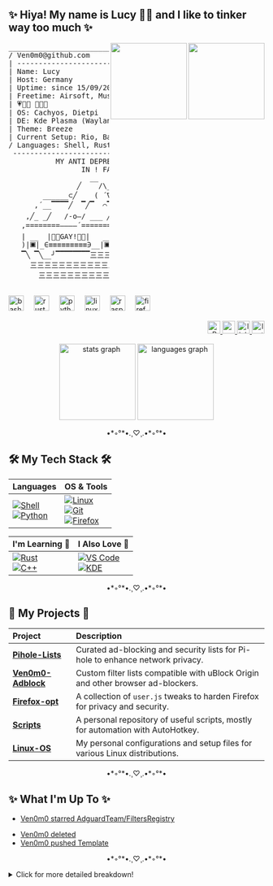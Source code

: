 <h2 align="left">✨ Hiya! My name is Lucy 🏳️‍⚧️ and I like to tinker way too much ✨</h2>

<div align="right">
 <img align="right" height="150" src="https://media1.tenor.com/m/V9oayDDz59IAAAAC/jinx-jinx-arcane.gif"  />
 <img align="right" height="150" src="https://media1.tenor.com/m/Fdk1ZDpipXIAAAAd/guilty-gear-bridget.gif"  />
</div>

<pre>
_______________________________________________________
/ Ven0m0@github.com                                     \
| -----------------------                               |
| Name: Lucy                                            |
| Host: Germany                                         |
| Uptime: since 15/09/2005                              |
| Freetime: Airsoft, Music, Gaming, Tinkering           |
| 💗💜💙 🩵🩷🤍                                         |
| OS: Cachyos, Dietpi                                   |
| DE: Kde Plasma (Wayland)                              |
| Theme: Breeze                                         |
| Current Setup: Rio, Bash, Fish, Firefox, Lapce        |
/ Languages: Shell, Rust, Python                        /
 -------------------------------------------------------
           MY ANTI DEPRESSANTS JUST KICKED
                 IN ! FANTASTIC !
                   __      _______ ______
                ╱    /\__/\       //     ╲╲
        ______⊂╱    ( ´∇`  )     // ⊃     ||╲ フ _.._
      ,´__▔▔▔▔╱  ▔╱▔  ⌒▔▔▔▔╱▔▔▔▔ 🡖▔ ▔▔▔▔▔🡖 ▔▔▔▔ |
    ,╱_ _╱   /-o—/ ___ ╱▔▔╱ ___/\  |     ▔ | /\__|
   ,========————´=============/⌒ ╲=/=======||🡖 ||
   | __  |🏳️‍🌈GAY!🏳️‍🌈|   __ "    |⌒| |/    ___/|  )╯
   )|🞕|_∈≡≡≡≡≡≡≡≡≡∋__|🞕|"  __|| ╯ ╯__ -‒‒‒‒‒┘  ╯
   ▔╲ ▔╲__╯▔▔▔▔▔▔▔▔三三三▔╲  ╲__╯ ▔▔     三三三三╯
     三三三三三三三三三三三三三三三三三三三三三三三三三三三三
       三三三三三三三三三三三三三三三三三三三三三三三三三三三三
</pre>

<br clear="both">

<div align="left">
  <img src="https://cdn.jsdelivr.net/gh/devicons/devicon/icons/bash/bash-original.svg" height="30" alt="bash logo"  />
  <img width="12" />
  <img src="https://cdn.jsdelivr.net/gh/devicons/devicon/icons/rust/rust-plain.svg" height="30" alt="rust logo"  />
  <img width="12" />
  <img src="https://cdn.jsdelivr.net/gh/devicons/devicon/icons/python/python-original.svg" height="30" alt="python logo"  />
  <img width="12" />
  <img src="https://cdn.jsdelivr.net/gh/devicons/devicon/icons/linux/linux-original.svg" height="30" alt="linux logo"  />
  <img width="12" />
  <img src="https://cdn.jsdelivr.net/gh/devicons/devicon/icons/raspberrypi/raspberrypi-original.svg" height="30" alt="raspberrypi logo"  />
  <img width="12" />
  <img src="https://cdn.jsdelivr.net/gh/devicons/devicon/icons/firefox/firefox-original.svg" height="30" alt="firefox logo"  />
</div>

<br clear="both">

<div align="right">
  <a href="https://github.com/Ven0m0" target="_blank">
    <img src="https://komarev.com/ghpvc/?username=Ven0m0" height="25" alt="Profile views"/>
  </a>
  <a href="https://youtube.com/@ven0m017" target="_blank">
    <img src="https://img.shields.io/static/v1?message=Youtube&logo=youtube&label=&color=FF0000&logoColor=white&labelColor=&style=for-the-badge" height="25" alt="youtube logo"  />
  </a>
  <a href="https://linktr.ee/Ven0m0" target="_blank">
    <img src="https://img.shields.io/static/v1?message=Linktree&logo=linktree&label=&color=1de9b6&logoColor=white&labelColor=&style=for-the-badge" height="25" alt="linktree logo"  />
  </a>
  <a href="https://www.last.fm/user/Ven0m0" target="_blank">
    <img src="https://img.shields.io/badge/last.fm-D51007?style=for-the-badge&logo=last.fm&logoColor=white" height="25" alt="last.fm"/>
  </a>
</div>

<br clear="both">

<div align="center">
  <img src="https://github-readme-stats.vercel.app/api?username=Ven0m0&hide_title=true&hide_rank=false&show_icons=true&include_all_commits=true&count_private=true&disable_animations=true&theme=dark&locale=en&hide_border=false" height="150" alt="stats graph"  />
  <img src="https://github-readme-stats.vercel.app/api/top-langs?username=Ven0m0&locale=en&hide_title=true&layout=compact&card_width=320&langs_count=5&theme=dark&hide_border=false" height="150" alt="languages graph"  />
</div>

<p align="center"> •*◦°*•.¸♡¸.•*◦°*• </p>

## 🛠️ My Tech Stack 🛠️

| Languages | OS & Tools |
| :--- | :--- |
| [![Shell](https://img.shields.io/badge/Shell-4EAA25?style=for-the-badge&logo=GNU%20Bash&logoColor=white)](https://www.gnu.org/software/bash/)<br>[![Python](https://img.shields.io/badge/Python-3776AB?style=for-the-badge&logo=python&logoColor=white)](https://www.python.org/) | [![Linux](https://img.shields.io/badge/Linux-FCC624?style=for-the-badge&logo=linux&logoColor=black)](https://www.linux.org/)<br>[![Git](https://img.shields.io/badge/Git-F05032?style=for-the-badge&logo=git&logoColor=white)](https://git-scm.com/)<br>[![Firefox](https://img.shields.io/badge/Firefox-FF7139?style=for-the-badge&logo=Firefox-Browser&logoColor=white)](https://www.mozilla.org/firefox/) |

| I'm Learning 💜 | I Also Love 💜 |
| :--- | :--- |
| [![Rust](https://img.shields.io/badge/Rust-000000?style=for-the-badge&logo=rust&logoColor=white)](https://www.rust-lang.org/)<br>[![C++](https://img.shields.io/badge/C%2B%2B-00599C?style=for-the-badge&logo=c%2B%2B&logoColor=white)](https://isocpp.org/) | [![VS Code](https://img.shields.io/badge/Visual%20Studio%20Code-0078d7.svg?style=for-the-badge&logo=visual-studio-code&logoColor=white)](https://code.visualstudio.com/)<br>[![KDE](https://img.shields.io/badge/KDE-1d99f3.svg?style=for-the-badge&logo=kde&logoColor=white)](https://kde.org/) |

<p align="center"> •*◦°*•.¸♡¸.•*◦°*• </p>

## 🚀 My Projects 🚀

| Project | Description |
| :--- | :--- |
| **[Pihole-Lists](https://github.com/Ven0m0/Pihole-Lists)** | Curated ad-blocking and security lists for Pi-hole to enhance network privacy. |
| **[Ven0m0-Adblock](https://github.com/Ven0m0/Ven0m0-Adblock)** | Custom filter lists compatible with uBlock Origin and other browser ad-blockers. |
| **[Firefox-opt](https://github.com/Ven0m0/Firefox-opt)** | A collection of `user.js` tweaks to harden Firefox for privacy and security. |
| **[Scripts](https://github.com/Ven0m0/Scripts)** | A personal repository of useful scripts, mostly for automation with AutoHotkey. |
| **[Linux-OS](https://github.com/Ven0m0/Linux-OS)** | My personal configurations and setup files for various Linux distributions. |

<p align="center"> •*◦°*•.¸♡¸.•*◦°*• </p>

## ✨ What I'm Up To ✨

- [Ven0m0 starred AdguardTeam/FiltersRegistry](https://github.com/AdguardTeam/FiltersRegistry)
* [Ven0m0 deleted](https://github.com/Ven0m0/Template/compare/b7936cbe29...0000000000)
* [Ven0m0 pushed Template](https://github.com/Ven0m0/Template/compare/db1ec522bf...cae62ac903)

<p align="center"> •*◦°*•.¸♡¸.•*◦°*• </p>

<details>
  <summary>Click for more detailed breakdown!</summary>
  <div align="center">
    <img src="metrics.classic.svg" alt="Metrics" width="100%">
  </div>
</details>
